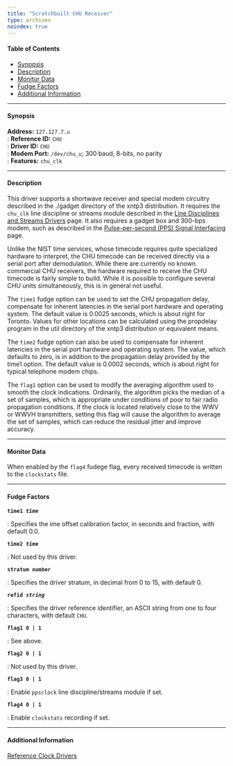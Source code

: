 ```yaml
---
title: "Scratchbuilt CHU Receiver"
type: archives
noindex: true
---
```


#### Table of Contents

*   [Synopsis](/documentation/3-5.93e/driver7/#synopsis)
*   [Description](/documentation/3-5.93e/driver7/#description)
*   [Monitor Data](/documentation/3-5.93e/driver7/#monitor-data)
*   [Fudge Factors](/documentation/3-5.93e/driver7/#fudge-factors)
*   [Additional Information](/documentation/3-5.93e/driver7/#additional-information)

* * *

#### Synopsis

**Address:** <code>127.127.7._u_</code>  
: **Reference ID:** <code>CHU</code>  
: **Driver ID:** <code>CHU</code>  
: **Modem Port:** <code>/dev/chu\__u_</code>; 300 baud, 8-bits, no parity  
: **Features:** <code>chu_clk</code>

* * *

#### Description

This driver supports a shortwave receiver and special modem circuitry described in the ./gadget directory of the xntp3 distribution. It requires the <code>chu_clk</code> line discipline or streams module described in the [Line Disciplines and Streams Drivers](/documentation/3-5.93e/ldisc/) page. It also requires a gadget box and 300-bps modem, such as described in the [Pulse-per-second (PPS) Signal Interfacing](/documentation/3-5.93e/pps/) page.

Unlike the NIST time services, whose timecode requires quite specialized hardware to interpret, the CHU timecode can be received directly via a serial port after demodulation. While there are currently no known commercial CHU receivers, the hardware required to receive the CHU timecode is fairly simple to build. While it is possible to configure several CHU units simultaneously, this is in general not useful.

The <code>time1</code> fudge option can be used to set the CHU propagation delay, compensate for inherent latencies in the serial port hardware and operating system. The default value is 0.0025 seconds, which is about right for Toronto. Values for other locations can be calculated using the propdelay program in the util directory of the xntp3 distribution or equivalent means.

The <code>time2</code> fudge option can also be used to compensate for inherent latencies in the serial port hardware and operating system. The value, which defaults to zero, is in addition to the propagation delay provided by the time1 option. The default value is 0.0002 seconds, which is about right for typical telephone modem chips.

The <code>flag1</code> option can be used to modify the averaging algorithm used to smooth the clock indications. Ordinarily, the algorithm picks the median of a set of samples, which is appropriate under conditions of poor to fair radio propagation conditions. If the clock is located relatively close to the WWV or WWVH transmitters, setting this flag will cause the algorithm to average the set of samples, which can reduce the residual jitter and improve accuracy.

* * *

#### Monitor Data

When enabled by the <code>flag4</code> fudege flag, every received timecode is written to the <code>clockstats</code> file. 

* * *

#### Fudge Factors

<code>**time1 _time_**</code>

: Specifies the ime offset calibration factor, in seconds and fraction, with default 0.0.

<code>**time2 _time_**</code>

: Not used by this driver.

<code>**stratum _number_**</code>

: Specifies the driver stratum, in decimal from 0 to 15, with default 0.

<code>**refid _string_**</code>

: Specifies the driver reference identifier, an ASCII string from one to four characters, with default <code>CHU</code>.

<code>**flag1 0 | 1**</code>

: See above.

<code>**flag2 0 | 1**</code>

: Not used by this driver. 

<code>**flag3 0 | 1**</code>

: Enable <code>ppsclock</code> line discipline/streams module if set. 

<code>**flag4 0 | 1**</code>

: Enable <code>clockstats</code> recording if set.

* * *

#### Additional Information

[Reference Clock Drivers](/documentation/3-5.93e/refclock/)